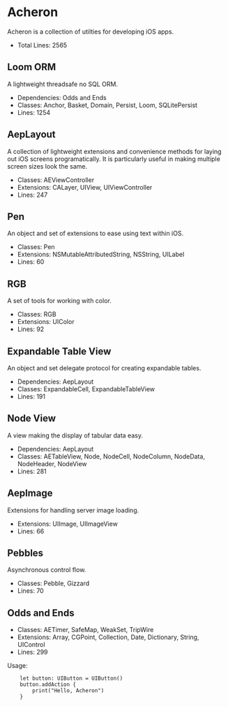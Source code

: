 # Acheron

Acheron is a collection of utilties for developing iOS apps.

* Total Lines: 2565


## Loom ORM

A lightweight threadsafe no SQL ORM.

* Dependencies: Odds and Ends
* Classes: Anchor, Basket, Domain, Persist, Loom, SQLitePersist
* Lines: 1254


## AepLayout

A collection of lightweight extensions and convenience methods for laying out iOS screens programatically.  It is particularly useful in making multiple screen sizes look the same.

* Classes: AEViewController
* Extensions: CALayer, UIView, UIViewController
* Lines: 247


## Pen

An object and set of extensions to ease using text within iOS.

* Classes: Pen
* Extensions: NSMutableAttributedString, NSString, UILabel
* Lines: 60


## RGB

A set of tools for working with color.

* Classes: RGB
* Extensions: UIColor
* Lines: 92


## Expandable Table View

An object and set delegate protocol for creating expandable tables.

* Dependencies: AepLayout
* Classes: ExpandableCell, ExpandableTableView
* Lines: 191

## Node View

A view making the display of tabular data easy.

* Dependencies: AepLayout
* Classes: AETableView, Node, NodeCell, NodeColumn, NodeData, NodeHeader, NodeView
* Lines: 281

## AepImage

Extensions for handling server image loading.

* Extensions: UIImage, UIImageView
* Lines: 66

## Pebbles

Asynchronous control flow.

* Classes: Pebble, Gizzard
* Lines: 70

## Odds and Ends

* Classes: AETimer, SafeMap, WeakSet, TripWire
* Extensions: Array, CGPoint, Collection, Date, Dictionary, String, UIControl
* Lines: 299

Usage:
```
    let button: UIButton = UIButton()
    button.addAction {
        print("Hello, Acheron")
    }
```
